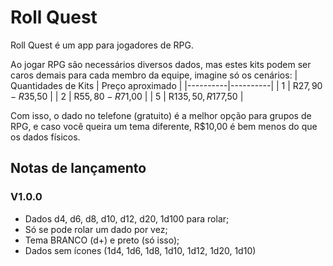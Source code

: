 # Roll Quest
Roll Quest é um app para jogadores de RPG.

Ao jogar RPG são necessários diversos dados, mas estes kits podem ser caros demais para cada membro da equipe, imagine só os cenários:
| Quantidades de Kits | Preço aproximado |
|----------|----------|
| 1 | R$27,90 - R$35,50 |
| 2 | R$55,80 - R$71,00 |
| 5 | R$135,50, R$177,50 |

Com isso, o dado no telefone (gratuito) é a melhor opção para grupos de RPG, e caso você queira um tema diferente, R$10,00 é bem menos do que os dados físicos.
## Notas de lançamento
### V1.0.0
- Dados d4, d6, d8, d10, d12, d20, 1d100 para rolar;
- Só se pode rolar um dado por vez;
- Tema BRANCO (d+) e preto (só isso);
- Dados sem ícones (1d4, 1d6, 1d8, 1d10, 1d12, 1d20, 1d10)
